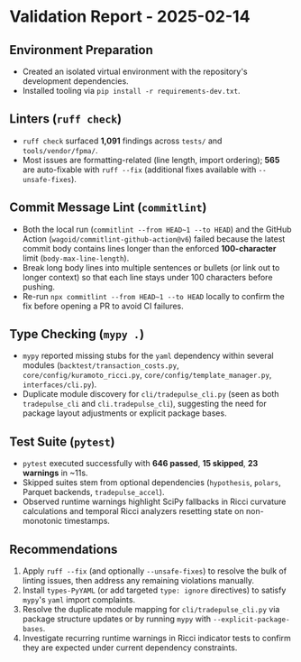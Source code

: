 # Validation Report - 2025-02-14

## Environment Preparation
- Created an isolated virtual environment with the repository's development dependencies.
- Installed tooling via `pip install -r requirements-dev.txt`.

## Linters (`ruff check`)
- `ruff check` surfaced **1,091** findings across `tests/` and `tools/vendor/fpma/`.
- Most issues are formatting-related (line length, import ordering); **565** are auto-fixable with `ruff --fix` (additional fixes available with `--unsafe-fixes`).

## Commit Message Lint (`commitlint`)
- Both the local run (`commitlint --from HEAD~1 --to HEAD`) and the GitHub Action (`wagoid/commitlint-github-action@v6`) failed because the latest commit body contains lines longer than the enforced **100-character** limit (`body-max-line-length`).
- Break long body lines into multiple sentences or bullets (or link out to longer context) so that each line stays under 100 characters before pushing.
- Re-run `npx commitlint --from HEAD~1 --to HEAD` locally to confirm the fix before opening a PR to avoid CI failures.

## Type Checking (`mypy .`)
- `mypy` reported missing stubs for the `yaml` dependency within several modules (`backtest/transaction_costs.py`, `core/config/kuramoto_ricci.py`, `core/config/template_manager.py`, `interfaces/cli.py`).
- Duplicate module discovery for `cli/tradepulse_cli.py` (seen as both `tradepulse_cli` and `cli.tradepulse_cli`), suggesting the need for package layout adjustments or explicit package bases.

## Test Suite (`pytest`)
- `pytest` executed successfully with **646 passed**, **15 skipped**, **23 warnings** in ~11s.
- Skipped suites stem from optional dependencies (`hypothesis`, `polars`, Parquet backends, `tradepulse_accel`).
- Observed runtime warnings highlight SciPy fallbacks in Ricci curvature calculations and temporal Ricci analyzers resetting state on non-monotonic timestamps.

## Recommendations
1. Apply `ruff --fix` (and optionally `--unsafe-fixes`) to resolve the bulk of linting issues, then address any remaining violations manually.
2. Install `types-PyYAML` (or add targeted `type: ignore` directives) to satisfy `mypy`'s `yaml` import complaints.
3. Resolve the duplicate module mapping for `cli/tradepulse_cli.py` via package structure updates or by running `mypy` with `--explicit-package-bases`.
4. Investigate recurring runtime warnings in Ricci indicator tests to confirm they are expected under current dependency constraints.
